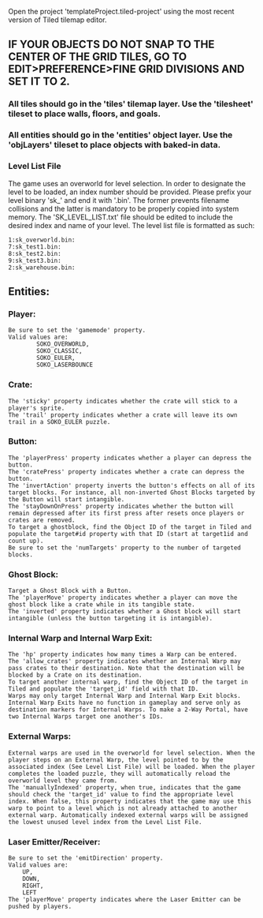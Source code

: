 Open the project 'templateProject.tiled-project' using the most recent version of Tiled tilemap editor.

## IF YOUR OBJECTS DO NOT SNAP TO THE CENTER OF THE GRID TILES, GO TO EDIT>PREFERENCE>FINE GRID DIVISIONS AND SET IT TO 2.

### All tiles should go in the 'tiles' tilemap layer. Use the 'tilesheet' tileset to place walls, floors, and goals.
### All entities should go in the 'entities' object layer. Use the 'objLayers' tileset to place objects with baked-in data.

### Level List File
The game uses an overworld for level selection. In order to designate the level to be loaded, an index number should be provided. Please prefix your level binary 'sk_' and end it with '.bin'. The former prevents filename collisions and the latter is mandatory to be properly copied into system memory. The 'SK_LEVEL_LIST.txt' file should be edited to include the desired index and name of your level. The level list file is formatted as such:
```
1:sk_overworld.bin:
7:sk_test1.bin:
8:sk_test2.bin:
9:sk_test3.bin:
2:sk_warehouse.bin:
```
## Entities:

### Player:
    Be sure to set the 'gamemode' property.
    Valid values are:
            SOKO_OVERWORLD,
            SOKO_CLASSIC,
            SOKO_EULER,
            SOKO_LASERBOUNCE

### Crate:
    The 'sticky' property indicates whether the crate will stick to a player's sprite.
    The 'trail' property indicates whether a crate will leave its own trail in a SOKO_EULER puzzle.

### Button:
    The 'playerPress' property indicates whether a player can depress the button.
    The 'cratePress' property indicates whether a crate can depress the button.
    The 'invertAction' property inverts the button's effects on all of its target blocks. For instance, all non-inverted Ghost Blocks targeted by the Button will start intangible.
    The 'stayDownOnPress' property indicates whether the button will remain depressed after its first press after resets once players or crates are removed.
    To target a ghostblock, find the Object ID of the target in Tiled and populate the target#id property with that ID (start at target1id and count up).
    Be sure to set the 'numTargets' property to the number of targeted blocks.

### Ghost Block:
    Target a Ghost Block with a Button.
    The 'playerMove' property indicates whether a player can move the ghost block like a crate while in its tangible state.
    The 'inverted' property indicates whether a Ghost block will start intangible (unless the button targeting it is intangible).

### Internal Warp and Internal Warp Exit:
    The 'hp' property indicates how many times a Warp can be entered.
    The 'allow_crates' property indicates whether an Internal Warp may pass crates to their destination. Note that the destination will be blocked by a Crate on its destination.
    To target another internal warp, find the Object ID of the target in Tiled and populate the 'target_id' field with that ID.
    Warps may only target Internal Warp and Internal Warp Exit blocks. Internal Warp Exits have no function in gameplay and serve only as destination markers for Internal Warps. To make a 2-Way Portal, have two Internal Warps target one another's IDs.

### External Warps:
    External warps are used in the overworld for level selection. When the player steps on an External Warp, the level pointed to by the associated index (See Level List File) will be loaded. When the player completes the loaded puzzle, they will automatically reload the overworld level they came from.
    The 'manuallyIndexed' property, when true, indicates that the game should check the 'target_id' value to find the appropriate level index. When false, this property indicates that the game may use this warp to point to a level which is not already attached to another external warp. Automatically indexed external warps will be assigned the lowest unused level index from the Level List File.
### Laser Emitter/Receiver:
    Be sure to set the 'emitDirection' property.
    Valid values are:
        UP,
        DOWN,
        RIGHT,
        LEFT
    The 'playerMove' property indicates where the Laser Emitter can be pushed by players.

